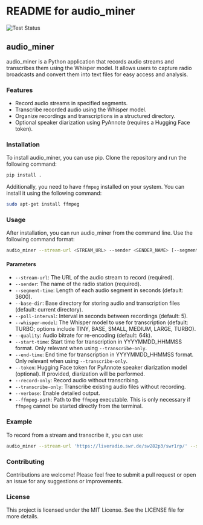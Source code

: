 # README for audio_miner

![Test Status](https://github.com/smilchsack/audio_miner/actions/workflows/ci.yml/badge.svg)

## audio_miner

audio_miner is a Python application that records audio streams and transcribes them using the Whisper model. It allows users to capture radio broadcasts and convert them into text files for easy access and analysis.

### Features

- Record audio streams in specified segments.
- Transcribe recorded audio using the Whisper model.
- Organize recordings and transcriptions in a structured directory.
- Optional speaker diarization using PyAnnote (requires a Hugging Face token).

### Installation

To install audio_miner, you can use pip. Clone the repository and run the following command:

```bash
pip install .
```

Additionally, you need to have `ffmpeg` installed on your system. You can install it using the following command:

```bash
sudo apt-get install ffmpeg
```

### Usage

After installation, you can run audio_miner from the command line. Use the following command format:

```bash
audio_miner --stream-url <STREAM_URL> --sender <SENDER_NAME> [--segment-time <SEGMENT_TIME>] [--base-dir <BASE_DIR>] [--poll-interval <POLL_INTERVAL>] [--whisper-model <WHISPER_MODEL>] [--quality <QUALITY>] [--record-only] [--transcribe-only] [--verbose] [--ffmpeg-path <FFMPEG_PATH>]
```

#### Parameters

- `--stream-url`: The URL of the audio stream to record (required).
- `--sender`: The name of the radio station (required).
- `--segment-time`: Length of each audio segment in seconds (default: 3600).
- `--base-dir`: Base directory for storing audio and transcription files (default: current directory).
- `--poll-interval`: Interval in seconds between recordings (default: 5).
- `--whisper-model`: The Whisper model to use for transcription (default: TURBO; options include TINY, BASE, SMALL, MEDIUM, LARGE, TURBO).
- `--quality`: Audio bitrate for re-encoding (default: 64k).
- `--start-time`: Start time for transcription in YYYYMMDD_HHMMSS format. Only relevant when using `--transcribe-only`.
- `--end-time`: End time for transcription in YYYYMMDD_HHMMSS format. Only relevant when using `--transcribe-only`.
- `--token`: Hugging Face token for PyAnnote speaker diarization model (optional). If provided, diarization will be performed.
- `--record-only`: Record audio without transcribing.
- `--transcribe-only`: Transcribe existing audio files without recording.
- `--verbose`: Enable detailed output.
- `--ffmpeg-path`: Path to the `ffmpeg` executable. This is only necessary if `ffmpeg` cannot be started directly from the terminal.

### Example

To record from a stream and transcribe it, you can use:

```bash
audio_miner --stream-url 'https://liveradio.swr.de/sw282p3/swr1rp/' --sender 'swr1' --segment-time 3600 --base-dir './output' --poll-interval 5 --whisper-model TURBO --quality '64k'
```

### Contributing

Contributions are welcome! Please feel free to submit a pull request or open an issue for any suggestions or improvements.

### License

This project is licensed under the MIT License. See the LICENSE file for more details.